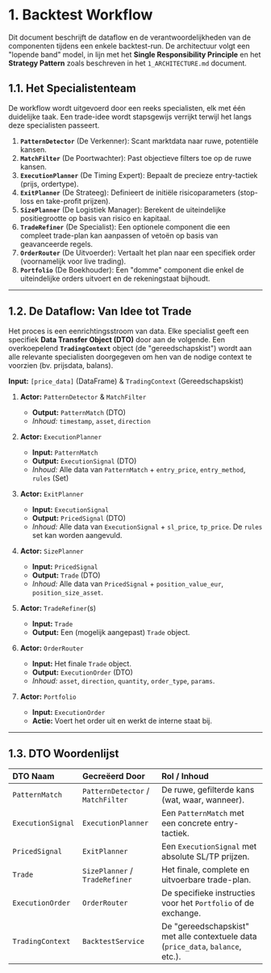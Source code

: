 # 1. Backtest Workflow

Dit document beschrijft de dataflow en de verantwoordelijkheden van de componenten tijdens een enkele backtest-run. De architectuur volgt een "lopende band" model, in lijn met het **Single Responsibility Principle** en het **Strategy Pattern** zoals beschreven in het `1_ARCHITECTURE.md` document.

## 1.1. Het Specialistenteam

De workflow wordt uitgevoerd door een reeks specialisten, elk met één duidelijke taak. Een trade-idee wordt stapsgewijs verrijkt terwijl het langs deze specialisten passeert.

1.  **`PatternDetector`** (De Verkenner): Scant marktdata naar ruwe, potentiële kansen.
2.  **`MatchFilter`** (De Poortwachter): Past objectieve filters toe op de ruwe kansen.
3.  **`ExecutionPlanner`** (De Timing Expert): Bepaalt de precieze entry-tactiek (prijs, ordertype).
4.  **`ExitPlanner`** (De Strateeg): Definieert de initiële risicoparameters (stop-loss en take-profit prijzen).
5.  **`SizePlanner`** (De Logistiek Manager): Berekent de uiteindelijke positiegrootte op basis van risico en kapitaal.
6.  **`TradeRefiner`** (De Specialist): Een optionele component die een compleet trade-plan kan aanpassen of vetoën op basis van geavanceerde regels.
7.  **`OrderRouter`** (De Uitvoerder): Vertaalt het plan naar een specifiek order (voornamelijk voor live trading).
8.  **`Portfolio`** (De Boekhouder): Een "domme" component die enkel de uiteindelijke orders uitvoert en de rekeningstaat bijhoudt.

---

## 1.2. De Dataflow: Van Idee tot Trade

Het proces is een eenrichtingsstroom van data. Elke specialist geeft een specifiek **Data Transfer Object (DTO)** door aan de volgende. Een overkoepelend **`TradingContext`** object (de "gereedschapskist") wordt aan alle relevante specialisten doorgegeven om hen van de nodige context te voorzien (bv. prijsdata, balans).

**Input:** `[price_data]` (DataFrame) & `TradingContext` (Gereedschapskist)

1.  **Actor:** `PatternDetector` & `MatchFilter`
    * **Output:** `PatternMatch` (DTO)
    * *Inhoud:* `timestamp`, `asset`, `direction`

2.  **Actor:** `ExecutionPlanner`
    * **Input:** `PatternMatch`
    * **Output:** `ExecutionSignal` (DTO)
    * *Inhoud:* Alle data van `PatternMatch` + `entry_price`, `entry_method`, `rules` (Set)

3.  **Actor:** `ExitPlanner`
    * **Input:** `ExecutionSignal`
    * **Output:** `PricedSignal` (DTO)
    * *Inhoud:* Alle data van `ExecutionSignal` + `sl_price`, `tp_price`. De `rules` set kan worden aangevuld.

4.  **Actor:** `SizePlanner`
    * **Input:** `PricedSignal`
    * **Output:** `Trade` (DTO)
    * *Inhoud:* Alle data van `PricedSignal` + `position_value_eur`, `position_size_asset`.

5.  **Actor:** `TradeRefiner`(s)
    * **Input:** `Trade`
    * **Output:** Een (mogelijk aangepast) `Trade` object.

6.  **Actor:** `OrderRouter`
    * **Input:** Het finale `Trade` object.
    * **Output:** `ExecutionOrder` (DTO)
    * *Inhoud:* `asset`, `direction`, `quantity`, `order_type`, `params`.

7.  **Actor:** `Portfolio`
    * **Input:** `ExecutionOrder`
    * **Actie:** Voert het order uit en werkt de interne staat bij.

---

## 1.3. DTO Woordenlijst

| DTO Naam | Gecreëerd Door | Rol / Inhoud |
| :--- | :--- | :--- |
| `PatternMatch` | `PatternDetector` / `MatchFilter` | De ruwe, gefilterde kans (wat, waar, wanneer). |
| `ExecutionSignal` | `ExecutionPlanner` | Een `PatternMatch` met een concrete entry-tactiek. |
| `PricedSignal` | `ExitPlanner` | Een `ExecutionSignal` met absolute SL/TP prijzen. |
| `Trade` | `SizePlanner` / `TradeRefiner` | Het finale, complete en uitvoerbare trade-plan. |
| `ExecutionOrder` | `OrderRouter` | De specifieke instructies voor het `Portfolio` of de exchange. |
| `TradingContext` | `BacktestService` | De "gereedschapskist" met alle contextuele data (`price_data`, `balance`, etc.). |